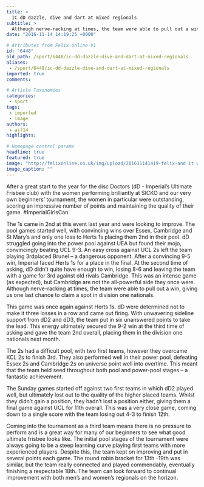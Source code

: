 ```yaml
---
title: >
  IC dD dazzle, dive and dart at mixed regionals
subtitle: >
  Although nerve-racking at times, the team were able to pull out a win
date: "2016-11-14 14:19:25 +0000"

# Attributes from Felix Online V1
id: "6448"
old_path: /sport/6448/ic-dd-dazzle-dive-and-dart-at-mixed-regionals
aliases:
 - /sport/6448/ic-dd-dazzle-dive-and-dart-at-mixed-regionals
imported: true
comments:

# Article Taxonomies
categories:
 - sport
tags:
 - imported
 - image
authors:
 - ajf14
highlights:

# Homepage control params
headline: true
featured: true
image: "http://felixonline.co.uk/img/upload/201611141419-felix-and it was all yellow - smiles all round.jpg"
image_caption: ""
---
```


After a great start to the year for the disc Doctors (dD - Imperial’s Ultimate Frisbee club) with the women performing brilliantly at SICKO and our very own beginners’ tournament, the women in particular were outstanding, scoring an impressive number of points and maintaining the quality of their game. #ImperialGirlsCan.

The 1s came in 2nd at this event last year and were looking to improve. The pool games started well, with convincing wins over Essex, Cambridge and St Mary’s and only one loss to Herts 1s placing them 2nd in their pool. dD struggled going into the power pool against UEA but found their mojo, convincingly beating UCL 9-3. An easy cross against UCL 2s left the team playing 3rdplaced Brunel – a dangerous opponent. After a convincing 9-5 win, Imperial faced Herts 1s for a place in the final. At the second time of asking, dD didn’t quite have enough to win, losing 8-6 and leaving the team with a game for 3rd against old rivals Cambridge. This was an intense game (as expected), but Cambridge are not the all-powerful side they once were. Although nerve-racking at times, the team were able to pull out a win, giving us one last chance to claim a spot in division one nationals.

This game was once again against Herts 1s. dD were determined not to make it three losses in a row and came out firing. With unwavering sideline support from dD2 and dD3, the team put in six unanswered points to take the lead. This energy ultimately secured the 9-2 win at the third time of asking and gave the team 2nd overall, placing them in the division one nationals next month.

The 2s had a difficult pool, with two first teams, however they overcame KCL 2s to finish 3rd. They also performed well in their power pool, defeating Essex 2s and Cambridge 2s on universe point well into overtime. This meant that the team held seed throughout both pool and power-pool stages – a fantastic achievement.

The Sunday games started off against two first teams in which dD2 played well, but ultimately lost out to the quality of the higher placed teams. Whilst they didn’t gain a position, they hadn’t lost a position either, giving them a final game against UCL for 11th overall. This was a very close game, coming down to a single score with the team losing out 4-3 to finish 12th.

Coming into the tournament as a third team means there is no pressure to perform and is a great way for many of our beginners to see what good ultimate frisbee looks like. The initial pool stages of the tournament were always going to be a steep learning curve playing first teams with more experienced players. Despite this, the team kept on improving and put in several points each game. The round robin bracket for 13th -19th was similar, but the team really connected and played commendably, eventually finishing a respectable 18th. The team can look forward to continual improvement with both men’s and women’s regionals on the horizon.

